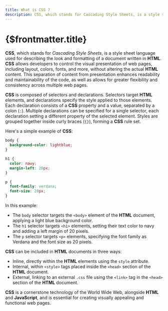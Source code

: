 ```yaml
---
title: What is CSS ?
description: CSS, which stands for Cascading Style Sheets, is a style sheet language used for describing the look and formatting of a document written in HTML. CSS allows developers to control the visual presentation of web pages, including layout, colors, fonts, and more, without altering the actual HTML content. This separation of content from presentation enhances readability and maintainability of the code, as well as allows for greater flexibility and consistency across multiple web pages.
---
```


# {$frontmatter.title}

**CSS**, which stands for *Cascading Style Sheets*, is a style sheet language used for describing the look and formatting of a document written in **HTML**. **CSS** allows developers to control the visual presentation of web pages, including layout, colors, fonts, and more, without altering the actual **HTML** content. This separation of content from presentation enhances readability and maintainability of the code, as well as allows for greater flexibility and consistency across multiple web pages.

**CSS** is composed of selectors and declarations. Selectors target **HTML** elements, and declarations specify the style applied to those elements. Each declaration consists of a **CSS** property and a value, separated by a colon (`:`). Multiple declarations can be specified for a single selector, each declaration setting a different property of the selected element. Styles are grouped together inside curly braces (`{}`), forming a **CSS** rule set.

Here's a simple example of **CSS**:

```css
body {
  background-color: lightblue;
}

h1 {
  color: navy;
  margin-left: 20px;
}

p {
  font-family: verdana;
  font-size: 20px;
}
```

In this example:
- The `body` selector targets the `<body>` element of the **HTML** document, applying a light blue background color.
- The `h1` selector targets `<h1>` elements, setting their text color to navy and adding a left margin of 20 pixels.
- The `p` selector targets `<p>` elements, specifying the font family as Verdana and the font size as 20 pixels.

**CSS** can be included in **HTML** documents in three ways:
- Inline, directly within the **HTML** elements using the `style` attribute.
- Internal, within `<style>` tags placed inside the `<head>` section of the **HTML** document.
- External, linking to an external `.css` file using the `<link>` tag in the `<head>` section of the **HTML** document.

**CSS** is a cornerstone technology of the World Wide Web, alongside **HTML** and **JavaScript**, and is essential for creating visually appealing and functional web pages.